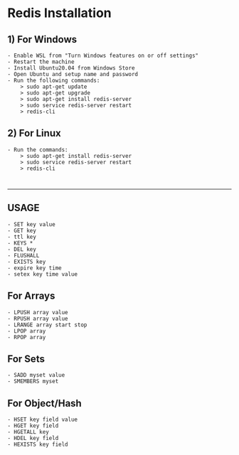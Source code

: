 # Redis Installation

## 1) For Windows
	- Enable WSL from "Turn Windows features on or off settings"
	- Restart the machine
	- Install Ubuntu20.04 from Windows Store
	- Open Ubuntu and setup name and password
	- Run the following commands:
		> sudo apt-get update
		> sudo apt-get upgrade
		> sudo apt-get install redis-server
		> sudo service redis-server restart
		> redis-cli

## 2) For Linux
	- Run the commands:
		> sudo apt-get install redis-server
		> sudo service redis-server restart
		> redis-cli

#
-----------------------------------------------------------------------

## USAGE

	- SET key value
	- GET key
	- ttl key
	- KEYS *
	- DEL key
	- FLUSHALL
	- EXISTS key
	- expire key time
	- setex key time value
	

## For Arrays

	- LPUSH array value
	- RPUSH array value
	- LRANGE array start stop
	- LPOP array
	- RPOP array


## For Sets

	- SADD myset value
	- SMEMBERS myset


## For Object/Hash

	- HSET key field value 
	- HGET key field
	- HGETALL key
	- HDEL key field
	- HEXISTS key field
